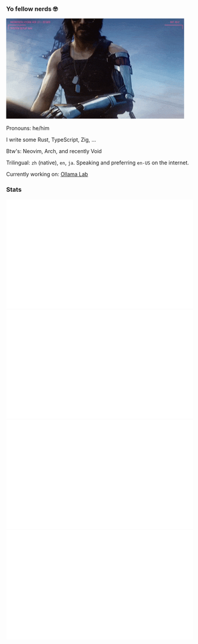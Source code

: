 ### Yo fellow nerds 🤓

![Yo!](./images/cyberpunk-silverhand.gif)

Pronouns: he/him

I write some Rust, TypeScript, Zig, ...

Btw's: Neovim, Arch, and recently Void

Trilingual: `zh` (native), `en`, `ja`. Speaking and preferring `en-US` on the internet.

Currently working on: [Ollama Lab](https://github.com/chardoncs/ollama-lab)

### Stats

![](https://raw.githubusercontent.com/chardoncs/github-stats/refs/heads/master/generated/overview.svg#gh-dark-mode-only)
![](https://raw.githubusercontent.com/chardoncs/github-stats/refs/heads/master/generated/overview.svg#gh-light-mode-only)
![](https://raw.githubusercontent.com/chardoncs/github-stats/1a69f06634b5231a2dcfefdd85388ea9b247a281/generated/languages.svg#gh-dark-mode-only)
![](https://raw.githubusercontent.com/chardoncs/github-stats/1a69f06634b5231a2dcfefdd85388ea9b247a281/generated/languages.svg#gh-light-mode-only)
